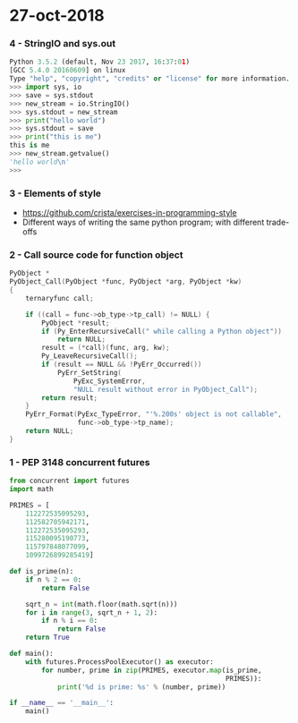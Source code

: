 # 27-oct-2018

### 4 - StringIO and sys.out

```python
Python 3.5.2 (default, Nov 23 2017, 16:37:01) 
[GCC 5.4.0 20160609] on linux
Type "help", "copyright", "credits" or "license" for more information.
>>> import sys, io
>>> save = sys.stdout
>>> new_stream = io.StringIO()
>>> sys.stdout = new_stream
>>> print("hello world")
>>> sys.stdout = save
>>> print("this is me")
this is me
>>> new_stream.getvalue()
'hello world\n'
>>> 
```


### 3 - Elements of style

- https://github.com/crista/exercises-in-programming-style
- Different ways of writing the same python program; with different trade-offs

### 2 - Call source code for function object

```c
PyObject *
PyObject_Call(PyObject *func, PyObject *arg, PyObject *kw)
{
    ternaryfunc call;

    if ((call = func->ob_type->tp_call) != NULL) {
        PyObject *result;
        if (Py_EnterRecursiveCall(" while calling a Python object"))
            return NULL;
        result = (*call)(func, arg, kw);
        Py_LeaveRecursiveCall();
        if (result == NULL && !PyErr_Occurred())
            PyErr_SetString(
                PyExc_SystemError,
                "NULL result without error in PyObject_Call");
        return result;
    }
    PyErr_Format(PyExc_TypeError, "'%.200s' object is not callable",
                 func->ob_type->tp_name);
    return NULL;
}
```

### 1 - PEP 3148 concurrent futures

```python
from concurrent import futures
import math

PRIMES = [
    112272535095293,
    112582705942171,
    112272535095293,
    115280095190773,
    115797848077099,
    1099726899285419]

def is_prime(n):
    if n % 2 == 0:
        return False

    sqrt_n = int(math.floor(math.sqrt(n)))
    for i in range(3, sqrt_n + 1, 2):
        if n % i == 0:
            return False
    return True

def main():
    with futures.ProcessPoolExecutor() as executor:
        for number, prime in zip(PRIMES, executor.map(is_prime,
                                                      PRIMES)):
            print('%d is prime: %s' % (number, prime))

if __name__ == '__main__':
    main()
```
  
